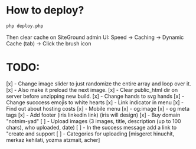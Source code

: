 # How to deploy?

```bash
php deploy.php
```

Then clear cache on SiteGround admin UI: Speed -> Caching -> Dynamic Cache (tab) -> Click the brush icon

# TODO:

[x] - Change image slider to just randomize the entire array and loop over it.
[x] - Also make it preload the next image.
[x] - Clear public_html dir on server before unzipping new build.
[x] - Change hands to svg hands
[x] - Change succcess emojis to white hearts
[x] - Link indicator in menu
[x] - Find out about hosting costs
[x] - Mobile menu
[x] - og:image
[x] - og meta tags
[x] - Add footer (iris linkedin link) (iris will design)
[x] - Buy domain "notnim-yad"
[ ] - Upload images (3 images, title, description (up to 100 chars), who uploaded, date)
[ ] - In the success message add a link to "create and support
[ ] - Categories for uploading [misgeret hinuchit, merkaz kehilati, yozma atzmait, acher]
